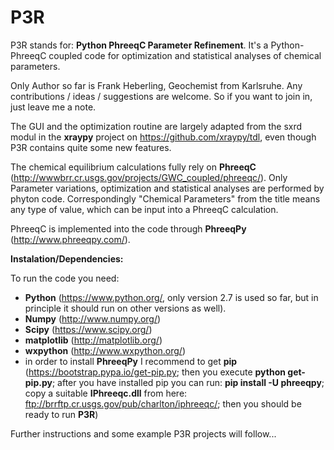 # P3R
P3R stands for: **Python PhreeqC Parameter Refinement**. It's a Python-PhreeqC coupled code for optimization and statistical analyses of chemical parameters. 

Only Author so far is Frank Heberling, Geochemist from Karlsruhe. Any contributions / ideas / suggestions are welcome. So if you want to join in, just leave me a note.

The GUI and the optimization routine are largely adapted from the sxrd modul in the **xraypy** project on https://github.com/xraypy/tdl, even though P3R contains quite some new features.

The chemical equilibrium calculations fully rely on **PhreeqC** (http://wwwbrr.cr.usgs.gov/projects/GWC_coupled/phreeqc/). Only Parameter variations, optimization and statistical analyses are performed by phyton code. Correspondingly "Chemical Parameters" from the title means any type of value, which can be input into a PhreeqC calculation.

PhreeqC is implemented into the code through **PhreeqPy** (http://www.phreeqpy.com/).

**Instalation/Dependencies:**

To run the code you need: 
   *  **Python** (https://www.python.org/,  only version 2.7 is used so far, but in principle it should run on other versions as well).
   *  **Numpy** (http://www.numpy.org/)
   *  **Scipy** (https://www.scipy.org/)
   *  **matplotlib** (http://matplotlib.org/)
   *  **wxpython** (http://www.wxpython.org/)
   * in order to install **PhreeqPy** I recommend to get **pip** (https://bootstrap.pypa.io/get-pip.py; then you execute **python get-pip.py**; after you have installed pip you can run: **pip install -U phreeqpy**; copy a suitable **IPhreeqc.dll** from here: ftp://brrftp.cr.usgs.gov/pub/charlton/iphreeqc/; then you should be ready to run **P3R**)
    
Further instructions and some example P3R projects will follow...



